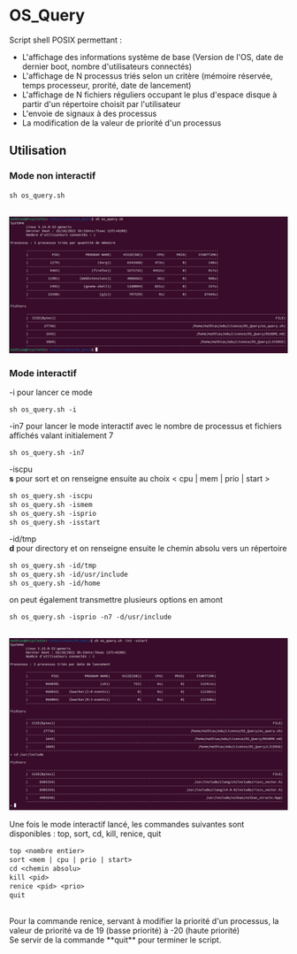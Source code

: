 # OS_Query
Script shell POSIX permettant :
- L'affichage des informations système de base (Version de l'OS, date de dernier boot, nombre d'utilisateurs connectés)
- L'affichage de N processus triés selon un critère (mémoire réservée, temps processeur, prorité, date de lancement)
- L'affichage de N fichiers réguliers occupant le plus d'espace disque à partir d'un répertoire choisit par l'utilisateur
- L'envoie de signaux à des processus
- La modification de la valeur de priorité d'un processus

## Utilisation

### Mode non interactif
```
sh os_query.sh
```
<br/>
<img alt="mode non interactif" src="screen/mode_non_interactif.png">
<br/>

### Mode interactif
-i pour lancer ce mode
```
sh os_query.sh -i
```
-in7 pour lancer le mode interactif avec le nombre de processus et fichiers affichés valant initialement 7
```
sh os_query.sh -in7
```
-iscpu <br/>
**s** pour sort et on renseigne ensuite au choix < cpu | mem | prio | start >
```
sh os_query.sh -iscpu
sh os_query.sh -ismem
sh os_query.sh -isprio
sh os_query.sh -isstart
```
-id/tmp <br/>
**d** pour directory et on renseigne ensuite le chemin absolu vers un répertoire
```
sh os_query.sh -id/tmp
sh os_query.sh -id/usr/include
sh os_query.sh -id/home
```
on peut également transmettre plusieurs options en amont
```
sh os_query.sh -isprio -n7 -d/usr/include
```
<br/>
<img alt="mode interactif" src="screen/mode_interactif.png">
<br/>

Une fois le mode interactif lancé, les commandes suivantes sont disponibles : top, sort, cd, kill, renice, quit<br/>

```
top <nombre entier>
sort <mem | cpu | prio | start>
cd <chemin absolu>
kill <pid>
renice <pid> <prio>
quit
```
<br/>
Pour la commande renice, servant à modifier la priorité d'un processus, la valeur de priorité va de 19 (basse priorité) à -20 (haute priorité)<br/>
Se servir de la commande **quit** pour terminer le script.
